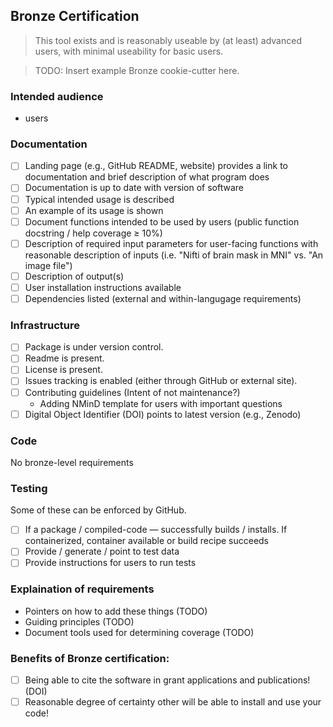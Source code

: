 ## Bronze Certification
> This tool exists and is reasonably useable by (at least) advanced users, with minimal useability for basic users.

> TODO: Insert example Bronze cookie-cutter here.

### Intended audience
* users

### Documentation

- [ ] Landing page (e.g., GitHub README, website) provides a link to documentation and brief description of what program does
- [ ] Documentation is up to date with version of software
- [ ] Typical intended usage is described
- [ ] An example of its usage is shown
- [ ] Document functions intended to be used by users (public function docstring / help coverage ≥ 10%)
- [ ] Description of required input parameters for user-facing functions with reasonable description of inputs (i.e. "Nifti of brain mask in MNI" vs. "An image file")
- [ ] Description of output(s)
- [ ] User installation instructions available
- [ ] Dependencies listed (external and within-langugage requirements)

### Infrastructure

- [ ] Package is under version control.
- [ ] Readme is present.
- [ ] License is present.
- [ ] Issues tracking is enabled (either through GitHub or external site).
- [ ] Contributing guidelines (Intent of not maintenance?)
  - Adding NMinD template for users with important questions
- [ ] Digital Object Identifier (DOI) points to latest version (e.g., Zenodo)

### Code

No bronze-level requirements

### Testing

Some of these can be enforced by GitHub.

- [ ] If a package / compiled-code ― successfully builds / installs. If containerized, container available or build recipe succeeds
- [ ] Provide / generate / point to test data
- [ ] Provide instructions for users to run tests

### Explaination of requirements
 - Pointers on how to add these things (TODO)
 - Guiding principles (TODO)
 - Document tools used for determining coverage (TODO)

### Benefits of Bronze certification:
- [ ] Being able to cite the software in grant applications and publications! (DOI)
- [ ] Reasonable degree of certainty other will be able to install and use your code!
